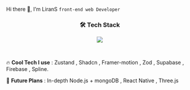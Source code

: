 Hi there 👋, I’m LiranS
`front-end web Developer`

###   <p align="center"> 🛠 Tech Stack </p>

<p align="center">
  <a href="https://skillicons.dev">
    <img src="https://skillicons.dev/icons?i=ts,html,css,js,react,tailwind,nextjs,prisma" />
  </a>
</p>


<br/>

  🔥 **Cool Tech I use** : Zustand , Shadcn , Framer-motion , Zod , Supabase , Firebase , Spline. </p>
  🔮 **Future Plans** : In-depth Node.js + mongoDB , React Native , Three.js



